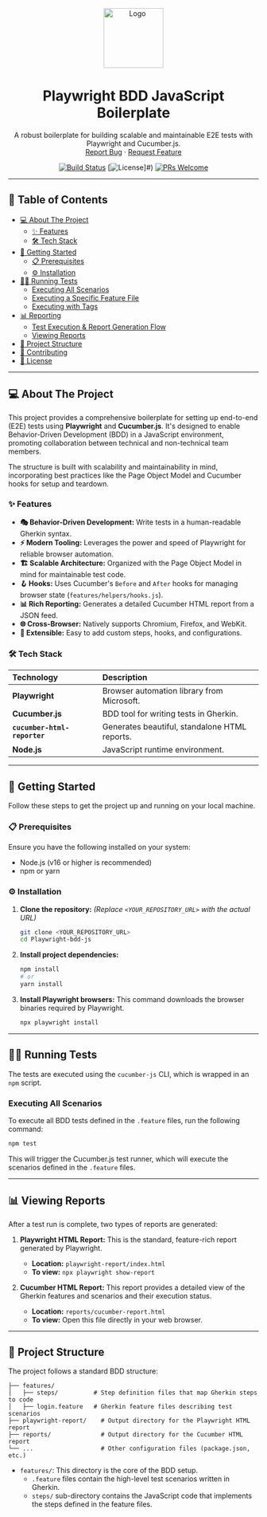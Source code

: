 <div align="center">
  <a href="#">
    <img src="https://playwright.dev/img/playwright-logo.svg" alt="Logo" width="120" height="120">
  </a>
  <h1 align="center">Playwright BDD JavaScript Boilerplate</h1>
  <p align="center">
    A robust boilerplate for building scalable and maintainable E2E tests with Playwright and Cucumber.js.
    <br />
    <a href=#">Report Bug</a>
    ·
    <a href="#">Request Feature</a>
  </p>
</div>

<!-- Badges -->
<div align="center">

[![Build Status](https://img.shields.io/github/actions/workflow/status/your-username/your-repo/ci.yml?branch=main&style=for-the-badge)](#)
[![License](https://img.shields.io/github/license/your-username/your-repo?style=for-the-badge)]#)
[![PRs Welcome](https://img.shields.io/badge/PRs-welcome-brightgreen.svg?style=for-the-badge)](#)

</div>

---

## 📖 Table of Contents

- [💻 About The Project](#-about-the-project)
  - [✨ Features](#-features)
  - [🛠️ Tech Stack](#️-tech-stack)
- [🚀 Getting Started](#-getting-started)
  - [📋 Prerequisites](#-prerequisites)
  - [⚙️ Installation](#️-installation)
- [🏃‍♂️ Running Tests](#️-running-tests)
  - [Executing All Scenarios](#executing-all-scenarios)
  - [Executing a Specific Feature File](#executing-a-specific-feature-file)
  - [Executing with Tags](#executing-with-tags)
- [📊 Reporting](#-reporting)
  - [Test Execution & Report Generation Flow](#test-execution--report-generation-flow)
  - [Viewing Reports](#viewing-reports)
- [📁 Project Structure](#-project-structure)
- [🤝 Contributing](#-contributing)
- [📝 License](#-license)

---

## 💻 About The Project

This project provides a comprehensive boilerplate for setting up end-to-end (E2E) tests using **Playwright** and **Cucumber.js**. It's designed to enable Behavior-Driven Development (BDD) in a JavaScript environment, promoting collaboration between technical and non-technical team members.

The structure is built with scalability and maintainability in mind, incorporating best practices like the Page Object Model and Cucumber hooks for setup and teardown.

### ✨ Features

*   **🎭 Behavior-Driven Development:** Write tests in a human-readable Gherkin syntax.
*   **⚡ Modern Tooling:** Leverages the power and speed of Playwright for reliable browser automation.
*   **🏗️ Scalable Architecture:** Organized with the Page Object Model in mind for maintainable test code.
*   **🪝 Hooks:** Uses Cucumber's `Before` and `After` hooks for managing browser state (`features/helpers/hooks.js`).
*   **📊 Rich Reporting:** Generates a detailed Cucumber HTML report from a JSON feed.
*   **🌐 Cross-Browser:** Natively supports Chromium, Firefox, and WebKit.
*   **🔧 Extensible:** Easy to add custom steps, hooks, and configurations.

### 🛠️ Tech Stack

| Technology                                       | Description                               |
| :----------------------------------------------- | :---------------------------------------- |
| **Playwright**          | Browser automation library from Microsoft. |
| **Cucumber.js**          | BDD tool for writing tests in Gherkin.    |
| **`cucumber-html-reporter`** | Generates beautiful, standalone HTML reports. |
| **Node.js**               | JavaScript runtime environment.           |

---

## 🚀 Getting Started

Follow these steps to get the project up and running on your local machine.

### 📋 Prerequisites

Ensure you have the following installed on your system:
*   Node.js (v16 or higher is recommended)
*   npm or yarn

### ⚙️ Installation

1.  **Clone the repository:**
    *(Replace `<YOUR_REPOSITORY_URL>` with the actual URL)*
    ```sh
    git clone <YOUR_REPOSITORY_URL>
    cd Playwright-bdd-js
    ```

2.  **Install project dependencies:**
    ```sh
    npm install
    # or
    yarn install
    ```

3.  **Install Playwright browsers:**
    This command downloads the browser binaries required by Playwright.
    ```sh
    npx playwright install
    ```

---

## 🏃‍➡️ Running Tests

The tests are executed using the `cucumber-js` CLI, which is wrapped in an `npm` script.

### Executing All Scenarios

To execute all BDD tests defined in the `.feature` files, run the following command:
```sh
npm test
```

This will trigger the Cucumber.js test runner, which will execute the scenarios defined in the `.feature` files.

---

## 📊 Viewing Reports

After a test run is complete, two types of reports are generated:

1.  **Playwright HTML Report:**
    This is the standard, feature-rich report generated by Playwright.
    -   **Location:** `playwright-report/index.html`
    -   **To view:** `npx playwright show-report`

2.  **Cucumber HTML Report:**
    This report provides a detailed view of the Gherkin features and scenarios and their execution status.
    -   **Location:** `reports/cucumber-report.html`
    -   **To view:** Open this file directly in your web browser.

---

## 📁 Project Structure

The project follows a standard BDD structure:

```
├── features/
│   ├── steps/          # Step definition files that map Gherkin steps to code
│   ├── login.feature   # Gherkin feature files describing test scenarios
├── playwright-report/    # Output directory for the Playwright HTML report
├── reports/              # Output directory for the Cucumber HTML report
└── ...                   # Other configuration files (package.json, etc.)
```

*   `features/`: This directory is the core of the BDD setup.
    *   `.feature` files contain the high-level test scenarios written in Gherkin.
    *   `steps/` sub-directory contains the JavaScript code that implements the steps defined in the feature files.